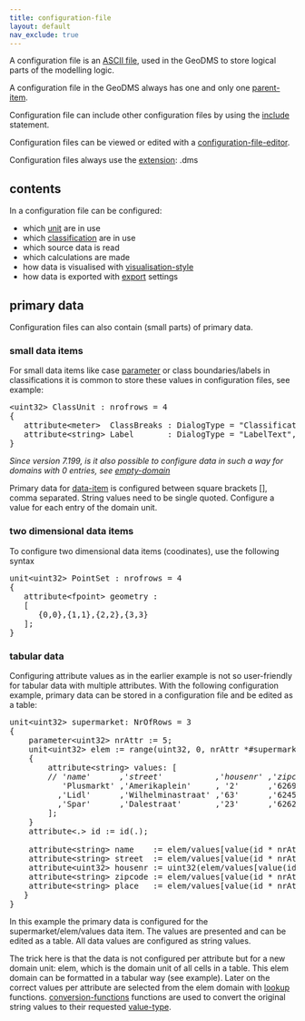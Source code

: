 ```yaml
---
title: configuration-file
layout: default
nav_exclude: true
---
```

A configuration file is an [ASCII file](https://nl.wikipedia.org/wiki/ASCII_(tekenset)), used in the GeoDMS to store logical parts of the modelling logic.

A configuration file in the GeoDMS always has one and only one [parent-item](parent-item).

Configuration file can include other configuration files by using the [include](include) statement.

Configuration files can be viewed or edited with a [configuration-file-editor](configuration-file-editor).

Configuration files always use the [extension](https://en.wikipedia.org/wiki/Filename_extension): .dms

## contents

In a configuration file can be configured:

-   which [unit](unit) are in use
-   which [classification](classification) are in use
-   which source data is read 
-   which calculations are made
-   how data is visualised with [visualisation-style](visualisation-style)
-   how data is exported with [export](export) settings


## primary data

Configuration files can also contain (small parts) of primary data.

### small data items

For small data items like case [parameter](parameter) or class boundaries/labels in classifications it is common to store these values in configuration files, see example:

<pre>
&lt;uint32&gt; ClassUnit : nrofrows = 4 
{
   attribute&lt;meter&gt;  ClassBreaks : DialogType = "Classification", [0,200,400,800];
   attribute&lt;string&gt; Label       : DialogType = "LabelText",      ['0 - 200','200 - 400','400 - 800','> 800'];
}
</pre>

_Since version 7.199, is it also possible to configure data in such a way for domains with 0 entries, see [empty-domain](empty-domain)_

Primary data for [data-item](data-item) is configured between square brackets [], comma separated. String values need to be single quoted. Configure a value for each entry of the domain unit.

### two dimensional data items

To configure two dimensional data items (coodinates), use the following syntax

<pre>
unit&lt;uint32&gt; PointSet : nrofrows = 4 
{
   attribute&lt;fpoint&gt; geometry : 
   [
      {0,0},{1,1},{2,2},{3,3}
   ];
}
</pre>

### tabular data

Configuring attribute values as in the earlier example is not so user-friendly for tabular data with multiple attributes. With the following configuration example, primary data can be stored in a configuration file and be edited as a table:

<pre>
unit&lt;uint32> supermarket: NrOfRows = 3
{
    parameter&lt;uint32&gt; nrAttr := 5;
    unit&lt;uint32&gt; elem := range(uint32, 0, nrAttr *#supermarkt) // domain of all cells in a table`
    {
        attribute&lt;string&gt; values: [
        <I>// 'name'      ,'street'           ,'housenr' ,'zipcode'  ,'place'</I>
           'Plusmarkt' ,'Amerikaplein'     , '2'      ,'6269DA'   ,'Margraten',
          ,'Lidl'      ,'Wilhelminastraat' ,'63'      ,'6245AV'   ,'Eijsden',
          ,'Spar'      ,'Dalestraat'       ,'23'      ,'6262NP'   ,'Banholt'
        ];
    }
    attribute&lt;.&gt; id := id(.);

    attribute&lt;string&gt; name    := elem/values[value(id * nrAttr + 0, elem)];
    attribute&lt;string&gt; street  := elem/values[value(id * nrAttr + 1, elem)];
    attribute&lt;uint32&gt; housenr := uint32(elem/values[value(id * nrAttr + 2, elem)]);
    attribute&lt;string&gt; zipcode := elem/values[value(id * nrAttr + 3, elem)];
    attribute&lt;string&gt; place   := elem/values[value(id * nrAttr + 4, elem)];
   }
}
</pre>

In this example the primary data is configured for the supermarket/elem/values data item. The values are presented and can be edited as a table. All data values are configured as string values.

The trick here is that the data is not configured per attribute but for a new domain unit: elem, which is the domain unit of all cells in a table. This elem domain can be formatted in a tabular way (see example). Later on the correct values per attribute are selected from the elem domain with [lookup](lookup)
functions. [conversion-functions](conversion-functions) functions are used to convert the original string values to their requested [value-type](value-type).
